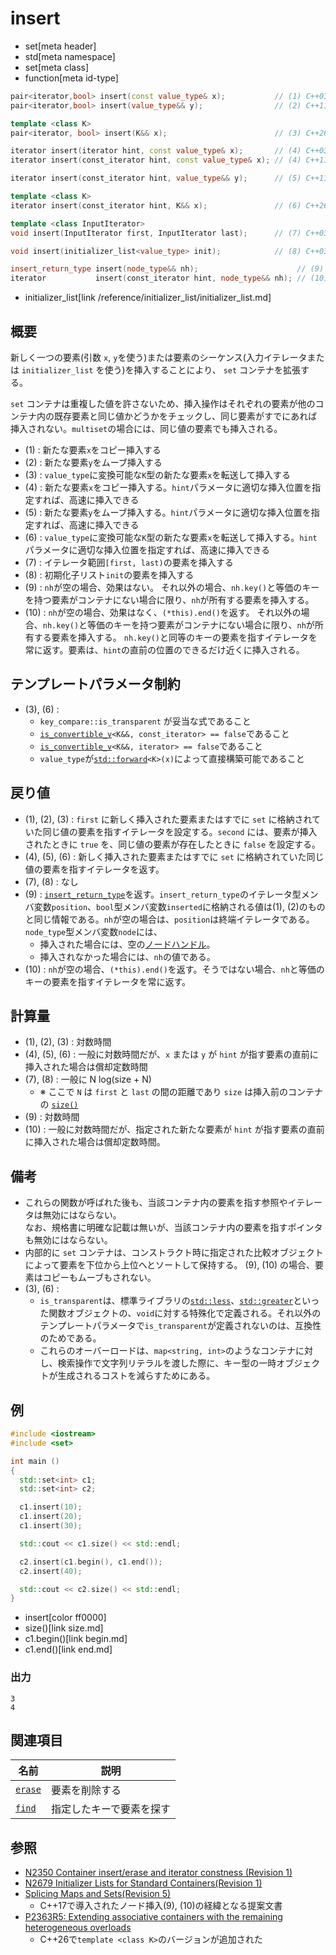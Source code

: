 # insert
* set[meta header]
* std[meta namespace]
* set[meta class]
* function[meta id-type]

```cpp
pair<iterator,bool> insert(const value_type& x);           // (1) C++03
pair<iterator,bool> insert(value_type&& y);                // (2) C++11

template <class K>
pair<iterator, bool> insert(K&& x);                        // (3) C++26

iterator insert(iterator hint, const value_type& x);       // (4) C++03
iterator insert(const_iterator hint, const value_type& x); // (4) C++11

iterator insert(const_iterator hint, value_type&& y);      // (5) C++11

template <class K>
iterator insert(const_iterator hint, K&& x);               // (6) C++26

template <class InputIterator>
void insert(InputIterator first, InputIterator last);      // (7) C++03

void insert(initializer_list<value_type> init);            // (8) C++03

insert_return_type insert(node_type&& nh);                      // (9) C++17
iterator           insert(const_iterator hint, node_type&& nh); // (10) C++17
```
* initializer_list[link /reference/initializer_list/initializer_list.md]

## 概要
新しく一つの要素(引数 `x`, `y`を使う)または要素のシーケンス(入力イテレータまたは `initializer_list` を使う)を挿入することにより、 `set` コンテナを拡張する。

 `set` コンテナは重複した値を許さないため、挿入操作はそれぞれの要素が他のコンテナ内の既存要素と同じ値かどうかをチェックし、同じ要素がすでにあれば挿入されない。`multiset`の場合には、同じ値の要素でも挿入される。

- (1) : 新たな要素`x`をコピー挿入する
- (2) : 新たな要素`y`をムーブ挿入する
- (3) : `value_type`に変換可能な`K`型の新たな要素`x`を転送して挿入する
- (4) : 新たな要素`x`をコピー挿入する。`hint`パラメータに適切な挿入位置を指定すれば、高速に挿入できる
- (5) : 新たな要素`y`をムーブ挿入する。`hint`パラメータに適切な挿入位置を指定すれば、高速に挿入できる
- (6) : `value_type`に変換可能な`K`型の新たな要素`x`を転送して挿入する。`hint`パラメータに適切な挿入位置を指定すれば、高速に挿入できる
- (7) : イテレータ範囲`[first, last)`の要素を挿入する
- (8) : 初期化子リスト`init`の要素を挿入する
- (9) : `nh`が空の場合、効果はない。
それ以外の場合、`nh.key()`と等価のキーを持つ要素がコンテナにない場合に限り、`nh`が所有する要素を挿入する。
- (10) : `nh`が空の場合、効果はなく、`(*this).end()`を返す。
それ以外の場合、`nh.key()`と等価のキーを持つ要素がコンテナにない場合に限り、`nh`が所有する要素を挿入する。 `nh.key()`と同等のキーの要素を指すイテレータを常に返す。要素は、`hint`の直前の位置のできるだけ近くに挿入される。


## テンプレートパラメータ制約
- (3), (6) :
    - `key_compare::is_transparent` が妥当な式であること
    - [`is_convertible_v`](/reference/type_traits/is_convertible.md)`<K&&, const_iterator> == false`であること
    - [`is_convertible_v`](/reference/type_traits/is_convertible.md)`<K&&, iterator> == false`であること
    - `value_type`が[`std::forward`](/reference/utility/forward.md)`<K>(x)`によって直接構築可能であること


## 戻り値
- (1), (2), (3) : `first` に新しく挿入された要素またはすでに `set` に格納されていた同じ値の要素を指すイテレータを設定する。`second` には、要素が挿入されたときに `true` を、同じ値の要素が存在したときに `false` を設定する。
- (4), (5), (6) : 新しく挿入された要素またはすでに `set` に格納されていた同じ値の要素を指すイテレータを返す。
- (7), (8) : なし
- (9) : [`insert_return_type`](/reference/map/map.md)を返す。`insert_return_type`のイテレータ型メンバ変数`position`、`bool`型メンバ変数`inserted`に格納される値は(1), (2)のものと同じ情報である。`nh`が空の場合は、`position`は終端イテレータである。`node_type`型メンバ変数`node`には、
    - 挿入された場合には、空の[ノードハンドル](/reference/node_handle/node_handle.md)。
    - 挿入されなかった場合には、`nh`の値である。 
- (10) : `nh`が空の場合、`(*this).end()`を返す。そうではない場合、`nh`と等価のキーの要素を指すイテレータを常に返す。


## 計算量
- (1), (2), (3) : 対数時間
- (4), (5), (6) : 一般に対数時間だが、`x` または `y` が `hint` が指す要素の直前に挿入された場合は償却定数時間
- (7), (8) : 一般に N log(size + N)
    - ※ ここで `N` は `first` と `last` の間の距離であり `size` は挿入前のコンテナの [`size()`](size.md)
- (9) : 対数時間
- (10) : 一般に対数時間だが、指定された新たな要素が `hint` が指す要素の直前に挿入された場合は償却定数時間。


## 備考
- これらの関数が呼ばれた後も、当該コンテナ内の要素を指す参照やイテレータは無効にはならない。  
	なお、規格書に明確な記載は無いが、当該コンテナ内の要素を指すポインタも無効にはならない。
- 内部的に `set` コンテナは、コンストラクト時に指定された比較オブジェクトによって要素を下位から上位へとソートして保持する。 (9), (10) の場合、要素はコピーもムーブもされない。
- (3), (6) :
    - `is_transparent`は、標準ライブラリの[`std::less`](/reference/functional/less.md)、[`std::greater`](/reference/functional/greater.md)といった関数オブジェクトの、`void`に対する特殊化で定義される。それ以外のテンプレートパラメータで`is_transparent`が定義されないのは、互換性のためである。
    - これらのオーバーロードは、`map<string, int>`のようなコンテナに対し、検索操作で文字列リテラルを渡した際に、キー型の一時オブジェクトが生成されるコストを減らすためにある。


## 例
```cpp example
#include <iostream>
#include <set>

int main ()
{
  std::set<int> c1;
  std::set<int> c2;

  c1.insert(10);
  c1.insert(20);
  c1.insert(30);

  std::cout << c1.size() << std::endl;

  c2.insert(c1.begin(), c1.end());
  c2.insert(40);

  std::cout << c2.size() << std::endl;
}
```
* insert[color ff0000]
* size()[link size.md]
* c1.begin()[link begin.md]
* c1.end()[link end.md]

### 出力
```
3
4
```


## 関連項目

| 名前                  | 説明                     |
|-----------------------|--------------------------|
| [`erase`](erase.md) | 要素を削除する           |
| [`find`](find.md)   | 指定したキーで要素を探す |


## 参照
- [N2350 Container insert/erase and iterator constness (Revision 1)](http://www.open-std.org/jtc1/sc22/wg21/docs/papers/2007/n2350.pdf)
- [N2679 Initializer Lists for Standard Containers(Revision 1)](http://www.open-std.org/jtc1/sc22/wg21/docs/papers/2008/n2679.pdf)
- [Splicing Maps and Sets(Revision 5)](http://www.open-std.org/jtc1/sc22/wg21/docs/papers/2016/p0083r3.pdf)
    - C++17で導入されたノード挿入(9), (10)の経緯となる提案文書
- [P2363R5: Extending associative containers with the remaining heterogeneous overloads](https://open-std.org/jtc1/sc22/wg21/docs/papers/2023/p2363r5.html)
    - C++26で`template <class K>`のバージョンが追加された
